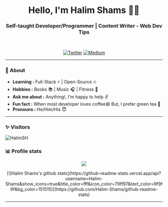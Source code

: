 <h1 align="center"> Hello, I'm Halim Shams 👨‍💻 </h1>

<h3 align="center">  Self-taught Developer/Programmer | Content Writer - Web Dev Tips </h3> <br>

<p align="center"> 
<a href="https://twitter.com/HalimOFFI"><img alt="Twitter" src="https://img.shields.io/badge/-HalimOFFI-1ca0f1?style=flat-square&logo=twitter&logoColor=white&link=https://twitter.com/HalimOFFI"></a>
<a href="https://halimshams.medium.com"><img alt="Medium" src="https://img.shields.io/badge/-HalimSH-black?style=flat-square&logo=medium&logoColor=white&link=https://halimshams.medium.com"></a>
</p>

---------------------------------------------------------------------------------------------------------------------------------------------------------------------------------
### 🤔 About
-  **Learning :** Full-Stack :zap: | Open-Source :fire:	
-  **Hobbies :** Books :books: | Music :headphones: | Fitness 💪
-  **Ask me about :** Anything!, I'm happy to help :v:
-  **Fun fact :** When most developer loves coffee:sweat_smile: But, I prefer green tea 💚 
-  **Pronouns :** He/Him/His :innocent:

---------------------------------------------------------------------------------------------------------------------------------------------------------------------------------
### ✨ Visitors 

<p align="left"> <img src="https://komarev.com/ghpvc/?username=Halim-Shams" alt="HalimSH" /> </p>

### 📊 Profile stats

<p align="center">
    <img align="center" src="https://github-readme-streak-stats.herokuapp.com/?user=Halim-Shams&theme=radical">
<p align="center">
[![Halim Shams's github stats](https://github-readme-stats.vercel.app/api?username=Halim-Shams&show_icons=true&title_color=fff&icon_color=79ff97&text_color=9f9f9f&bg_color=151515)](https://github.com/Halim-Shams/github-readme-stats)

-------------------------------------------------------------------------------------------------------------------------------------------------------------------------------
